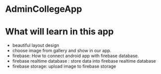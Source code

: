 # AdminCollegeApp

# What will learn in this app
  - beautiful layout design
  - choose image from gallery and show in our app.
  - firebase: How to connect android app with firebase database.
  - firebase realtime database : store data into firebase realtime database
  - firebase storage: upload image to firebase storage
  
